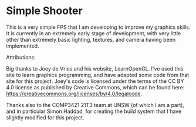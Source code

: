 # Simple Shooter
This is a very simple FPS that I am developing to improve my graphics skills. It is currently in an extremely early stage of development, with very little other than extremely basic lighting, textures, and camera having been implemented.

Attributions:

Big thanks to Joey de Vries and his website, LearnOpenGL. I've used this site to learn graphics programming, 
and have adapted some code from that site for this project. Joey's code is licensed under the  terms of the 
CC BY 4.0 license as published by Creative Commons, which can be found here: https://creativecommons.org/licenses/by/4.0/legalcode. 

Thanks also to the COMP3421 21T3 team at UNSW (of which I am a part), and in particular Simon Haddad, for creating the 
build system that I have slightly modified for this project. 
